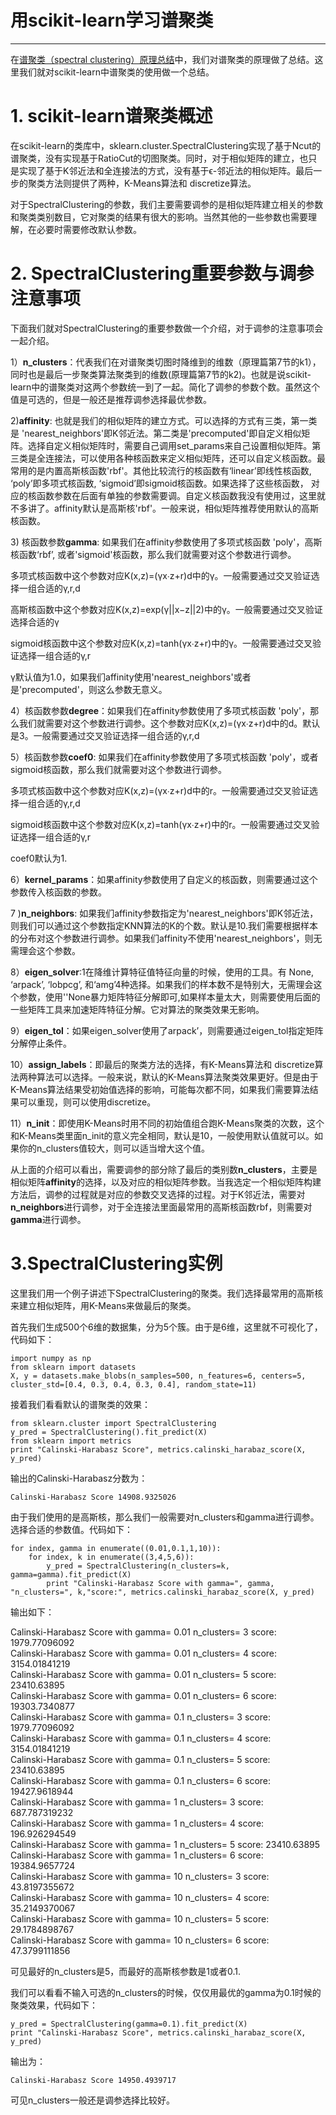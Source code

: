 # 用scikit-learn学习谱聚类

---

在[谱聚类（spectral clustering）原理总结](/ml/cluster/spectral.md)中，我们对谱聚类的原理做了总结。这里我们就对scikit-learn中谱聚类的使用做一个总结。

# 1. scikit-learn谱聚类概述

在scikit-learn的类库中，sklearn.cluster.SpectralClustering实现了基于Ncut的谱聚类，没有实现基于RatioCut的切图聚类。同时，对于相似矩阵的建立，也只是实现了基于K邻近法和全连接法的方式，没有基于ϵ-邻近法的相似矩阵。最后一步的聚类方法则提供了两种，K-Means算法和 discretize算法。

对于SpectralClustering的参数，我们主要需要调参的是相似矩阵建立相关的参数和聚类类别数目，它对聚类的结果有很大的影响。当然其他的一些参数也需要理解，在必要时需要修改默认参数。

# 2. SpectralClustering重要参数与调参注意事项

下面我们就对SpectralClustering的重要参数做一个介绍，对于调参的注意事项会一起介绍。

1）**n\_clusters**：代表我们在对谱聚类切图时降维到的维数（原理篇第7节的k1），同时也是最后一步聚类算法聚类到的维数\(原理篇第7节的k2\)。也就是说scikit-learn中的谱聚类对这两个参数统一到了一起。简化了调参的参数个数。虽然这个值是可选的，但是一般还是推荐调参选择最优参数。

2\)**affinity**: 也就是我们的相似矩阵的建立方式。可以选择的方式有三类，第一类是 'nearest\_neighbors'即K邻近法。第二类是'precomputed'即自定义相似矩阵。选择自定义相似矩阵时，需要自己调用set\_params来自己设置相似矩阵。第三类是全连接法，可以使用各种核函数来定义相似矩阵，还可以自定义核函数。最常用的是内置高斯核函数'rbf'。其他比较流行的核函数有‘linear’即线性核函数, ‘poly’即多项式核函数, ‘sigmoid’即sigmoid核函数。如果选择了这些核函数， 对应的核函数参数在后面有单独的参数需要调。自定义核函数我没有使用过，这里就不多讲了。affinity默认是高斯核'rbf'。一般来说，相似矩阵推荐使用默认的高斯核函数。

3\) 核函数参数**gamma**: 如果我们在affinity参数使用了多项式核函数 'poly'，高斯核函数‘rbf’, 或者'sigmoid'核函数，那么我们就需要对这个参数进行调参。

多项式核函数中这个参数对应K(x,z)=(γx∙z+r)d中的γ。一般需要通过交叉验证选择一组合适的γ,r,d

高斯核函数中这个参数对应K(x,z)=exp(γ||x−z||2)中的γ。一般需要通过交叉验证选择合适的γ

sigmoid核函数中这个参数对应K(x,z)=tanh(γx∙z+r)中的γ。一般需要通过交叉验证选择一组合适的γ,r

γ默认值为1.0，如果我们affinity使用'nearest\_neighbors'或者是'precomputed'，则这么参数无意义。

4）核函数参数**degree**：如果我们在affinity参数使用了多项式核函数 'poly'，那么我们就需要对这个参数进行调参。这个参数对应K(x,z)=(γx∙z+r)d中的d。默认是3。一般需要通过交叉验证选择一组合适的γ,r,d

5）核函数参数**coef0**: 如果我们在affinity参数使用了多项式核函数 'poly'，或者sigmoid核函数，那么我们就需要对这个参数进行调参。

多项式核函数中这个参数对应K(x,z)=(γx∙z+r)d中的r。一般需要通过交叉验证选择一组合适的γ,r,d

sigmoid核函数中这个参数对应K(x,z)=tanh(γx∙z+r)中的r。一般需要通过交叉验证选择一组合适的γ,r

coef0默认为1.

6）**kernel\_params**：如果affinity参数使用了自定义的核函数，则需要通过这个参数传入核函数的参数。

7 \)**n\_neighbors**: 如果我们affinity参数指定为'nearest\_neighbors'即K邻近法，则我们可以通过这个参数指定KNN算法的K的个数。默认是10.我们需要根据样本的分布对这个参数进行调参。如果我们affinity不使用'nearest\_neighbors'，则无需理会这个参数。

8）**eigen\_solver**:1在降维计算特征值特征向量的时候，使用的工具。有 None, ‘arpack’, ‘lobpcg’, 和‘amg’4种选择。如果我们的样本数不是特别大，无需理会这个参数，使用''None暴力矩阵特征分解即可,如果样本量太大，则需要使用后面的一些矩阵工具来加速矩阵特征分解。它对算法的聚类效果无影响。

9）**eigen\_tol**：如果eigen\_solver使用了arpack’，则需要通过eigen\_tol指定矩阵分解停止条件。

10）**assign\_labels**：即最后的聚类方法的选择，有K-Means算法和 discretize算法两种算法可以选择。一般来说，默认的K-Means算法聚类效果更好。但是由于K-Means算法结果受初始值选择的影响，可能每次都不同，如果我们需要算法结果可以重现，则可以使用discretize。

11）**n\_init**：即使用K-Means时用不同的初始值组合跑K-Means聚类的次数，这个和K-Means类里面n\_init的意义完全相同，默认是10，一般使用默认值就可以。如果你的n\_clusters值较大，则可以适当增大这个值。

从上面的介绍可以看出，需要调参的部分除了最后的类别数**n\_clusters**，主要是相似矩阵**affinity**的选择，以及对应的相似矩阵参数。当我选定一个相似矩阵构建方法后，调参的过程就是对应的参数交叉选择的过程。对于K邻近法，需要对**n\_neighbors**进行调参，对于全连接法里面最常用的高斯核函数rbf，则需要对**gamma**进行调参。

# 3.SpectralClustering实例

这里我们用一个例子讲述下SpectralClustering的聚类。我们选择最常用的高斯核来建立相似矩阵，用K-Means来做最后的聚类。

首先我们生成500个6维的数据集，分为5个簇。由于是6维，这里就不可视化了，代码如下：

```
import numpy as np
from sklearn import datasets
X, y = datasets.make_blobs(n_samples=500, n_features=6, centers=5, cluster_std=[0.4, 0.3, 0.4, 0.3, 0.4], random_state=11)
```

接着我们看看默认的谱聚类的效果：

```
from sklearn.cluster import SpectralClustering
y_pred = SpectralClustering().fit_predict(X)
from sklearn import metrics
print "Calinski-Harabasz Score", metrics.calinski_harabaz_score(X, y_pred)
```

输出的Calinski-Harabasz分数为：

```
Calinski-Harabasz Score 14908.9325026
```

由于我们使用的是高斯核，那么我们一般需要对n\_clusters和gamma进行调参。选择合适的参数值。代码如下：

```
for index, gamma in enumerate((0.01,0.1,1,10)):
    for index, k in enumerate((3,4,5,6)):
        y_pred = SpectralClustering(n_clusters=k, gamma=gamma).fit_predict(X)
        print "Calinski-Harabasz Score with gamma=", gamma, "n_clusters=", k,"score:", metrics.calinski_harabaz_score(X, y_pred)
```

输出如下：

Calinski-Harabasz Score with gamma= 0.01 n\_clusters= 3 score: 1979.77096092  
Calinski-Harabasz Score with gamma= 0.01 n\_clusters= 4 score: 3154.01841219  
Calinski-Harabasz Score with gamma= 0.01 n\_clusters= 5 score: 23410.63895  
Calinski-Harabasz Score with gamma= 0.01 n\_clusters= 6 score: 19303.7340877  
Calinski-Harabasz Score with gamma= 0.1 n\_clusters= 3 score: 1979.77096092  
Calinski-Harabasz Score with gamma= 0.1 n\_clusters= 4 score: 3154.01841219  
Calinski-Harabasz Score with gamma= 0.1 n\_clusters= 5 score: 23410.63895  
Calinski-Harabasz Score with gamma= 0.1 n\_clusters= 6 score: 19427.9618944  
Calinski-Harabasz Score with gamma= 1 n\_clusters= 3 score: 687.787319232  
Calinski-Harabasz Score with gamma= 1 n\_clusters= 4 score: 196.926294549  
Calinski-Harabasz Score with gamma= 1 n\_clusters= 5 score: 23410.63895  
Calinski-Harabasz Score with gamma= 1 n\_clusters= 6 score: 19384.9657724  
Calinski-Harabasz Score with gamma= 10 n\_clusters= 3 score: 43.8197355672  
Calinski-Harabasz Score with gamma= 10 n\_clusters= 4 score: 35.2149370067  
Calinski-Harabasz Score with gamma= 10 n\_clusters= 5 score: 29.1784898767  
Calinski-Harabasz Score with gamma= 10 n\_clusters= 6 score: 47.3799111856

可见最好的n\_clusters是5，而最好的高斯核参数是1或者0.1.

我们可以看看不输入可选的n\_clusters的时候，仅仅用最优的gamma为0.1时候的聚类效果，代码如下：

```
y_pred = SpectralClustering(gamma=0.1).fit_predict(X)
print "Calinski-Harabasz Score", metrics.calinski_harabaz_score(X, y_pred)
```

输出为：

```
Calinski-Harabasz Score 14950.4939717
```

可见n\_clusters一般还是调参选择比较好。


